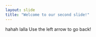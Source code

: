 ```yaml
---
layout: slide
title: "Welcome to our second slide!"
---
```

hahah lalla
Use the left arrow to go back!
